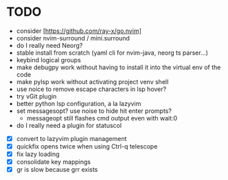 # TODO
- consider [https://github.com/ray-x/go.nvim]
- consider nvim-surround / mini.surround
- do I really need Neorg?
- stable install from scratch (yaml cli for nvim-java, neorg ts parser...)
- keybind logical groups
- make debugpy work without having to install it into the virtual env of the
  code
- make pylsp work without activating project venv shell
- use noice to remove escape characters in lsp hover?
- try vGit plugin
- better python lsp configuration, a la lazyvim
- set messagesopt? use noise to hide hit enter prompts?
  - messageopt still flashes cmd output even with wait:0
- do I really need a plugin for statuscol

- [x] convert to lazyvim plugin management
- [x] quickfix opens twice when using Ctrl-q telescope
- [x] fix lazy loading
- [x] consolidate key mappings
- [x] gr is slow because grr exists
